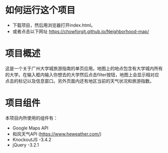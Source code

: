 # 如何运行这个项目
- 下载项目，然后用浏览器打开index.html。
- 或者点击以下网址 https://chowforgit.github.io/Neighborhood-map/


# 项目概述 
这是一个关于广州大学城旅游指南的单页应用。地图上的地点包含有大学城内所有的大学。在输入框内输入你想去的大学然后点击filter按钮，地图上会显示相对应点击的标记以及信息窗口。另外页面内还有地区当前的天气状况和旅游指数。



# 项目组件

本项目内所使用的组件有：
- Google Maps API
- 和风天气API (https://www.heweather.com/)
- KnockoutJS -3.4.2
- jQuery -3.2.1
